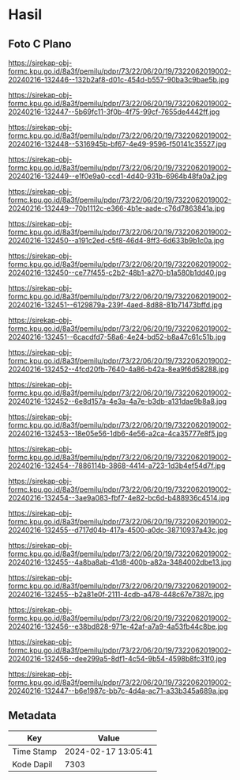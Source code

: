 # Hasil

## Foto C Plano

https://sirekap-obj-formc.kpu.go.id/8a3f/pemilu/pdpr/73/22/06/20/19/7322062019002-20240216-132446--132b2af8-d01c-454d-b557-90ba3c9bae5b.jpg

https://sirekap-obj-formc.kpu.go.id/8a3f/pemilu/pdpr/73/22/06/20/19/7322062019002-20240216-132447--5b69fc11-3f0b-4f75-99cf-7655de4442ff.jpg

https://sirekap-obj-formc.kpu.go.id/8a3f/pemilu/pdpr/73/22/06/20/19/7322062019002-20240216-132448--5316945b-bf67-4e49-9596-f50141c35527.jpg

https://sirekap-obj-formc.kpu.go.id/8a3f/pemilu/pdpr/73/22/06/20/19/7322062019002-20240216-132449--e1f0e9a0-ccd1-4d40-931b-6964b48fa0a2.jpg

https://sirekap-obj-formc.kpu.go.id/8a3f/pemilu/pdpr/73/22/06/20/19/7322062019002-20240216-132449--70b1112c-e366-4b1e-aade-c76d7863841a.jpg

https://sirekap-obj-formc.kpu.go.id/8a3f/pemilu/pdpr/73/22/06/20/19/7322062019002-20240216-132450--a191c2ed-c5f8-46d4-8ff3-6d633b9b1c0a.jpg

https://sirekap-obj-formc.kpu.go.id/8a3f/pemilu/pdpr/73/22/06/20/19/7322062019002-20240216-132450--ce77f455-c2b2-48b1-a270-b1a580b1dd40.jpg

https://sirekap-obj-formc.kpu.go.id/8a3f/pemilu/pdpr/73/22/06/20/19/7322062019002-20240216-132451--6129879a-239f-4aed-8d88-81b71473bffd.jpg

https://sirekap-obj-formc.kpu.go.id/8a3f/pemilu/pdpr/73/22/06/20/19/7322062019002-20240216-132451--6cacdfd7-58a6-4e24-bd52-b8a47c61c51b.jpg

https://sirekap-obj-formc.kpu.go.id/8a3f/pemilu/pdpr/73/22/06/20/19/7322062019002-20240216-132452--4fcd20fb-7640-4a86-b42a-8ea9f6d58288.jpg

https://sirekap-obj-formc.kpu.go.id/8a3f/pemilu/pdpr/73/22/06/20/19/7322062019002-20240216-132452--6e8d157a-4e3a-4a7e-b3db-a131dae9b8a8.jpg

https://sirekap-obj-formc.kpu.go.id/8a3f/pemilu/pdpr/73/22/06/20/19/7322062019002-20240216-132453--18e05e56-1db6-4e56-a2ca-4ca35777e8f5.jpg

https://sirekap-obj-formc.kpu.go.id/8a3f/pemilu/pdpr/73/22/06/20/19/7322062019002-20240216-132454--7886114b-3868-4414-a723-1d3b4ef54d7f.jpg

https://sirekap-obj-formc.kpu.go.id/8a3f/pemilu/pdpr/73/22/06/20/19/7322062019002-20240216-132454--3ae9a083-fbf7-4e82-bc6d-b488936c4514.jpg

https://sirekap-obj-formc.kpu.go.id/8a3f/pemilu/pdpr/73/22/06/20/19/7322062019002-20240216-132455--d717d04b-417a-4500-a0dc-38710937a43c.jpg

https://sirekap-obj-formc.kpu.go.id/8a3f/pemilu/pdpr/73/22/06/20/19/7322062019002-20240216-132455--4a8ba8ab-41d8-400b-a82a-3484002dbe13.jpg

https://sirekap-obj-formc.kpu.go.id/8a3f/pemilu/pdpr/73/22/06/20/19/7322062019002-20240216-132455--b2a81e0f-2111-4cdb-a478-448c67e7387c.jpg

https://sirekap-obj-formc.kpu.go.id/8a3f/pemilu/pdpr/73/22/06/20/19/7322062019002-20240216-132456--e38bd828-971e-42af-a7a9-4a53fb44c8be.jpg

https://sirekap-obj-formc.kpu.go.id/8a3f/pemilu/pdpr/73/22/06/20/19/7322062019002-20240216-132456--dee299a5-8df1-4c54-9b54-4598b8fc31f0.jpg

https://sirekap-obj-formc.kpu.go.id/8a3f/pemilu/pdpr/73/22/06/20/19/7322062019002-20240216-132447--b6e1987c-bb7c-4d4a-ac71-a33b345a689a.jpg


## Metadata

| Key        | Value               |
| ---------- | ------------------- |
| Time Stamp | 2024-02-17 13:05:41 |
| Kode Dapil | 7303                |



